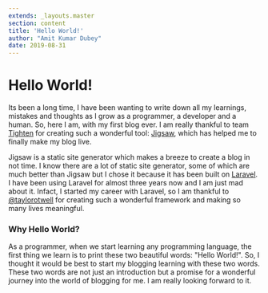 ```yaml
---
extends: _layouts.master
section: content
title: 'Hello World!'
author: "Amit Kumar Dubey"
date: 2019-08-31
---
```


# Hello World!

Its been a long time, I have been wanting to write down all my learnings, mistakes and thoughts as I grow as a programmer, a developer and a human. So, here I am, with my first blog ever. I am really thankful to team [Tighten](https://tighten.co/) for creating such a wonderful tool: [Jigsaw](https://jigsaw.tighten.co/), which has helped me to finally make my blog live.

Jigsaw is a static site generator which makes a breeze to create a blog in not time. I know there are a lot of static site generator, some of which are much better than Jigsaw but I chose it because it has been built on [Laravel](https://laravel.com/). I have been using Laravel for almost three years now and I am just mad about it. Infact, I started my career with Laravel, so I am thankful to [@taylorotwell](https://twitter.com/taylorotwell) for creating such a wonderful framework and making so many lives meaningful.

### Why Hello World?

As a programmer, when we start learning any programming language, the first thing we learn is to print these two beautiful words: "Hello World!". So, I thought it would be best to start my blogging learning with these two words. These two words are not just an introduction but a promise for a wonderful journey into the world of blogging for me. I am really looking forward to it.


